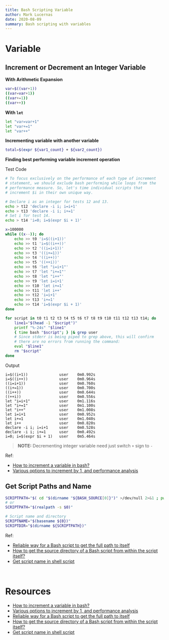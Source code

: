```yaml
---
title: Bash Scripting Variable
author: Mark Lucernas
date: 2020-08-09
summary: Bash scripting with variables
---
```



# Variable

## Increment or Decrement an Integer Variable

**With Arithmetic Expansion**

```bash
var=$((var+1))
((var=var+1))
((var+=1))
((var++))
```

**With `let`**

```bash
let "var=var+1"
let "var+=1"
let "var++"
```

**Incrementing variable with another variable**

```bash
total=$(expr ${var1_count} + ${var2_count})
```

**Finding best performing variable increment operation**

Test Code

```bash
# To focus exclusively on the performance of each type of increment
# statement, we should exclude bash performing while loops from the
# performance measure. So, let's time individual scripts that
# increment $i in their own unique way.

# Declare i as an integer for tests 12 and 13.
echo > t12 'declare -i i; i=i+1'
echo > t13 'declare -i i; i+=1'
# Set i for test 14.
echo > t14 'i=0; i=$(expr $i + 1)'

x=100000
while ((x--)); do
    echo >> t0 'i=$((i+1))'
    echo >> t1 'i=$((i++))'
    echo >> t2 '((i=i+1))'
    echo >> t3 '((i+=1))'
    echo >> t4 '((i++))'
    echo >> t5 '((++i))'
    echo >> t6 'let "i=i+1"'
    echo >> t7 'let "i+=1"'
    echo >> t8 'let "i++"'
    echo >> t9 'let i=i+1'
    echo >> t10 'let i+=1'
    echo >> t11 'let i++'
    echo >> t12 'i=i+1'
    echo >> t13 'i+=1'
    echo >> t14 'i=$(expr $i + 1)'
done

for script in t0 t1 t2 t3 t4 t5 t6 t7 t8 t9 t10 t11 t12 t13 t14; do
    line1="$(head -1 "$script")"
    printf "%-24s" "$line1"
    { time bash "$script"; } |& grep user
    # Since stderr is being piped to grep above, this will confirm
    # there are no errors from running the command:
    eval "$line1"
    rm "$script"
done
```

Output
```
i=$((i+1))              user    0m0.992s
i=$((i++))              user    0m0.964s
((i=i+1))               user    0m0.760s
((i+=1))                user    0m0.700s
((i++))                 user    0m0.644s
((++i))                 user    0m0.556s
let "i=i+1"             user    0m1.116s
let "i+=1"              user    0m1.100s
let "i++"               user    0m1.008s
let i=i+1               user    0m0.952s
let i+=1                user    0m1.040s
let i++                 user    0m0.820s
declare -i i; i=i+1     user    0m0.528s
declare -i i; i+=1      user    0m0.492s
i=0; i=$(expr $i + 1)   user    0m5.464s
```

> **NOTE:** Decrementing integer variable need just switch `+` sign to `-`

Ref:

  - [How to increment a variable in bash?](https://askubuntu.com/questions/385528/how-to-increment-a-variable-in-bash)
  - [Various options to increment by 1, and performance analysis](https://askubuntu.com/questions/385528/how-to-increment-a-variable-in-bash)


## Get Script Paths and Name

```bash
SCRIPTPATH="$( cd "$(dirname "${BASH_SOURCE[0]}")" >/dev/null 2>&1 ; pwd -P )"
# or
SCRIPTPATH="$(realpath -s $0)"

# Script name and directory
SCRIPTNAME="$(basename ${0})"
SCRIPTDIR="$(dirname ${SCRIPTPATH})"
```

Ref:

  - [Reliable way for a Bash script to get the full path to itself](https://stackoverflow.com/a/4774063/11850077)
  - [How to get the source directory of a Bash script from within the script itself?](https://stackoverflow.com/a/246128/11850077)
  - [Get script name in shell script](https://www.golinuxcloud.com/get-script-name-get-script-path-shell-script/)


<br>

# Resources

  - [How to increment a variable in bash?](https://askubuntu.com/questions/385528/how-to-increment-a-variable-in-bash)
  - [Various options to increment by 1, and performance analysis](https://askubuntu.com/questions/385528/how-to-increment-a-variable-in-bash)
  - [Reliable way for a Bash script to get the full path to itself](https://stackoverflow.com/a/4774063/11850077)
  - [How to get the source directory of a Bash script from within the script itself?](https://stackoverflow.com/a/246128/11850077)
  - [Get script name in shell script](https://www.golinuxcloud.com/get-script-name-get-script-path-shell-script/)

